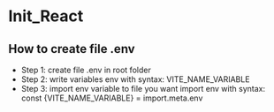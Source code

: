 # Init_React

## How to create file .env

- Step 1: create file .env in root folder
- Step 2: write variables env with syntax: VITE_NAME_VARIABLE
- Step 3: import env variable to file you want import env with syntax: const {VITE_NAME_VARIABLE} = import.meta.env
